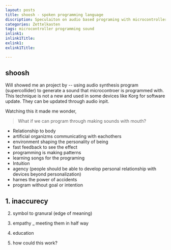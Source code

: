 ```yaml
---
layout: posts
title: shoosh - spoken programming language
discription: Speculaiton on audio based programing with microcontroller
categories: Zettelkasten
tags: microcontroller programming sound
inlink1: 
inlink1Title: 
exlink1: 
exlink1Title: 

---
```



## shoosh

Will showed me an project by -- using audio synthesis program (supercollider) to generate a sound that microcontroer is programmed with. This technique is not a new and used in some devices like Korg for software update. They can be updated through audio inpit.

Watching this it made me wonder,

>What if we can program through making sounds with mouth?



+ Relationship to body 
+ artificial organizms communicating with eachothers
+ environment shaping the personality of being
+ fast feedback to see the effect
+ programming is making patterns 
+ learning songs for the programing
+ Intuition
+ agency (people should be able to develop personal relationship with devices beyond personalization)
+ harnes the power of accidents
+ program without goal or intention


## 1. inaccurecy 

2. symbol to granural (edge of meaning)

3. empathy _ meeting them in half way

4. education

5. how could this work?